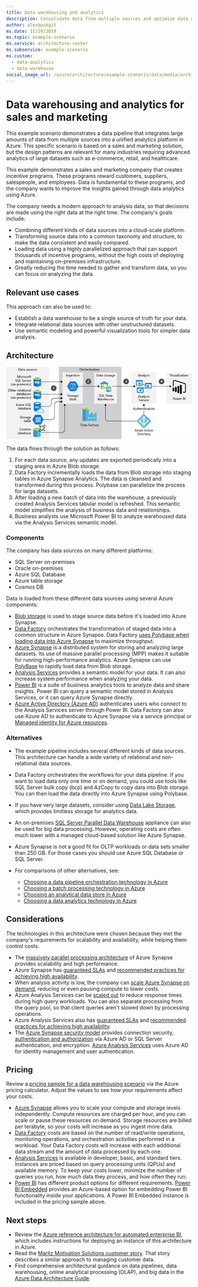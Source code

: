 ```yaml
---
title: Data warehousing and analytics
description: Consolidate data from multiple sources and optimize data analytics.
author: alexbuckgit
ms.date: 11/20/2019
ms.topic: example-scenario
ms.service: architecture-center
ms.subservice: example-scenario
ms.custom:
  - data-analytics
  - data-warehouse
social_image_url: /azure/architecture/example-scenario/data/media/architecture-data-warehouse.png
---
```


# Data warehousing and analytics for sales and marketing

This example scenario demonstrates a data pipeline that integrates large amounts of data from multiple sources into a unified analytics platform in Azure. This specific scenario is based on a sales and marketing solution, but the design patterns are relevant for many industries requiring advanced analytics of large datasets such as e-commerce, retail, and healthcare.

This example demonstrates a sales and marketing company that creates incentive programs. These programs reward customers, suppliers, salespeople, and employees. Data is fundamental to these programs, and the company wants to improve the insights gained through data analytics using Azure.

The company needs a modern approach to analysis data, so that decisions are made using the right data at the right time. The company's goals include:

- Combining different kinds of data sources into a cloud-scale platform.
- Transforming source data into a common taxonomy and structure, to make the data consistent and easily compared.
- Loading data using a highly parallelized approach that can support thousands of incentive programs, without the high costs of deploying and maintaining on-premises infrastructure.
- Greatly reducing the time needed to gather and transform data, so you can focus on analyzing the data.

## Relevant use cases

This approach can also be used to:

- Establish a data warehouse to be a single source of truth for your data.
- Integrate relational data sources with other unstructured datasets.
- Use semantic modeling and powerful visualization tools for simpler data analysis.

## Architecture

![Architecture for a data warehousing and analysis scenario in Azure][architecture]

The data flows through the solution as follows:

1. For each data source, any updates are exported periodically into a staging area in Azure Blob storage.
2. Data Factory incrementally loads the data from Blob storage into staging tables in Azure Synapse Analytics. The data is cleansed and transformed during this process. Polybase can parallelize the process for large datasets.
3. After loading a new batch of data into the warehouse, a previously created Analysis Services tabular model is refreshed. This semantic model simplifies the analysis of business data and relationships.
4. Business analysts use Microsoft Power BI to analyze warehoused data via the Analysis Services semantic model.

### Components

The company has data sources on many different platforms:

- SQL Server on-premises
- Oracle on-premises
- Azure SQL Database
- Azure table storage
- Cosmos DB

Data is loaded from these different data sources using several Azure components:

- [Blob storage](/azure/storage/blobs/storage-blobs-introduction) is used to stage source data before it's loaded into Azure Synapse.
- [Data Factory](/azure/data-factory) orchestrates the transformation of staged data into a common structure in Azure Synapse. Data Factory [uses Polybase when loading data into Azure Synapse](/azure/data-factory/connector-azure-sql-data-warehouse#use-polybase-to-load-data-into-azure-sql-data-warehouse) to maximize throughput.
- [Azure Synapse](/azure/sql-data-warehouse/sql-data-warehouse-overview-what-is) is a distributed system for storing and analyzing large datasets. Its use of massive parallel processing (MPP) makes it suitable for running high-performance analytics. Azure Synapse can use [PolyBase](/sql/relational-databases/polybase/polybase-guide) to rapidly load data from Blob storage.
- [Analysis Services](/azure/analysis-services) provides a semantic model for your data. It can also increase system performance when analyzing your data.
- [Power BI](/power-bi) is a suite of business analytics tools to analyze data and share insights. Power BI can query a semantic model stored in Analysis Services, or it can query Azure Synapse directly.
- [Azure Active Directory (Azure AD)](/azure/active-directory) authenticates users who connect to the Analysis Services server through Power BI. Data Factory can also use Azure AD to authenticate to Azure Synapse via a service principal or [Managed identity for Azure resources](/azure/active-directory/managed-identities-azure-resources/overview).

### Alternatives

- The example pipeline includes several different kinds of data sources. This architecture can handle a wide variety of relational and non-relational data sources.
- Data Factory orchestrates the workflows for your data pipeline. If you want to load data only one time or on demand, you could use tools like SQL Server bulk copy (bcp) and AzCopy to copy data into Blob storage. You can then load the data directly into Azure Synapse using Polybase.
- If you have very large datasets, consider using [Data Lake Storage](/azure/storage/data-lake-storage/introduction), which provides limitless storage for analytics data.
- An on-premises [SQL Server Parallel Data Warehouse](/sql/analytics-platform-system) appliance can also be used for big data processing. However, operating costs are often much lower with a managed cloud-based solution like Azure Synapse.
- Azure Synapse is not a good fit for OLTP workloads or data sets smaller than 250 GB. For those cases you should use Azure SQL Database or SQL Server.
- For comparisons of other alternatives, see:

  - [Choosing a data pipeline orchestration technology in Azure](/azure/architecture/data-guide/technology-choices/pipeline-orchestration-data-movement)
  - [Choosing a batch processing technology in Azure](/azure/architecture/data-guide/technology-choices/batch-processing)
  - [Choosing an analytical data store in Azure](/azure/architecture/data-guide/technology-choices/analytical-data-stores)
  - [Choosing a data analytics technology in Azure](/azure/architecture/data-guide/technology-choices/analysis-visualizations-reporting)

## Considerations

The technologies in this architecture were chosen because they met the company's requirements for scalability and availability, while helping them control costs.

- The [massively parallel processing architecture](/azure/sql-data-warehouse/massively-parallel-processing-mpp-architecture) of Azure Synapse provides scalability and high performance.
- Azure Synapse has [guaranteed SLAs](https://azure.microsoft.com/support/legal/sla/sql-data-warehouse) and [recommended practices for achieving high availability](/azure/sql-data-warehouse/sql-data-warehouse-best-practices).
- When analysis activity is low, the company can [scale Azure Synapse on demand](/azure/sql-data-warehouse/sql-data-warehouse-manage-compute-overview), reducing or even pausing compute to lower costs.
- Azure Analysis Services can be [scaled out](/azure/analysis-services/analysis-services-scale-out) to reduce response times during high query workloads. You can also separate processing from the query pool, so that client queries aren't slowed down by processing operations.
- Azure Analysis Services also has [guaranteed SLAs](https://azure.microsoft.com/support/legal/sla/analysis-services) and [recommended practices for achieving high availability](/azure/analysis-services/analysis-services-bcdr).
- The [Azure Synapse security model](/azure/sql-data-warehouse/sql-data-warehouse-overview-manage-security) provides connection security, [authentication and authorization](/azure/sql-data-warehouse/sql-data-warehouse-authentication) via Azure AD or SQL Server authentication, and encryption. [Azure Analysis Services](/azure/analysis-services/analysis-services-manage-users) uses Azure AD for identity management and user authentication.

## Pricing

Review a [pricing sample for a data warehousing scenario][calculator] via the Azure pricing calculator. Adjust the values to see how your requirements affect your costs.

- [Azure Synapse](https://azure.microsoft.com/pricing/details/sql-data-warehouse/gen2) allows you to scale your compute and storage levels independently. Compute resources are charged per hour, and you can scale or pause these resources on demand. Storage resources are billed per terabyte, so your costs will increase as you ingest more data.
- [Data Factory](https://azure.microsoft.com/pricing/details/data-factory) costs are based on the number of read/write operations, monitoring operations, and orchestration activities performed in a workload. Your Data Factory costs will increase with each additional data stream and the amount of data processed by each one.
- [Analysis Services](https://azure.microsoft.com/pricing/details/analysis-services) is available in developer, basic, and standard tiers. Instances are priced based on query processing units (QPUs) and available memory. To keep your costs lower, minimize the number of queries you run, how much data they process, and how often they run.
- [Power BI](https://powerbi.microsoft.com/pricing) has different product options for different requirements. [Power BI Embedded](https://azure.microsoft.com/pricing/details/power-bi-embedded) provides an Azure-based option for embedding Power BI functionality inside your applications. A Power BI Embedded instance is included in the pricing sample above.

## Next steps

- Review the [Azure reference architecture for automated enterprise BI](/azure/architecture/reference-architectures/data/enterprise-bi-adf), which includes instructions for deploying an instance of this architecture in Azure.
- Read the [Maritz Motivation Solutions customer story][source-document]. That story describes a similar approach to managing customer data.
- Find comprehensive architectural guidance on data pipelines, data warehousing, online analytical processing (OLAP), and big data in the [Azure Data Architecture Guide](/azure/architecture/data-guide).

<!-- links -->

[source-document]: https://customers.microsoft.com/story/maritz
[calculator]: https://azure.com/e/b798fb70c53e4dd19fdeacea4db78276
[architecture]: ./media/architecture-data-warehouse.png
